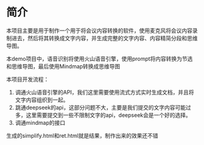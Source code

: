 # 简介
本项目主要是用于制作一个用于将会议内容转换的软件，使用麦克风将会议内容录制进去，然后将其转换成文字内容，并生成完整的文字内容、内容精简分段和思维导图。

本demo项目中，语音识别将使用火山语音引擎，使用prompt将内容转换为节选和思维导图，最后使用Mindmap转换成思维导图

本项目开发流程：

1. 调通火山语音引擎的API，我们这里需要使用流式方式实时生成文档，并且将文字内容组织到一起。
2. 跳通deepseek的api，这部分问题不大，主要是我们提交的文字内容可能过多，这里需要提交到一些不限制文字的api，deepseek会是一个好的选择。
3. 调通mindmap的接口

生成的simplify.html和ret.html就是结果，制作出来的效果还不错
